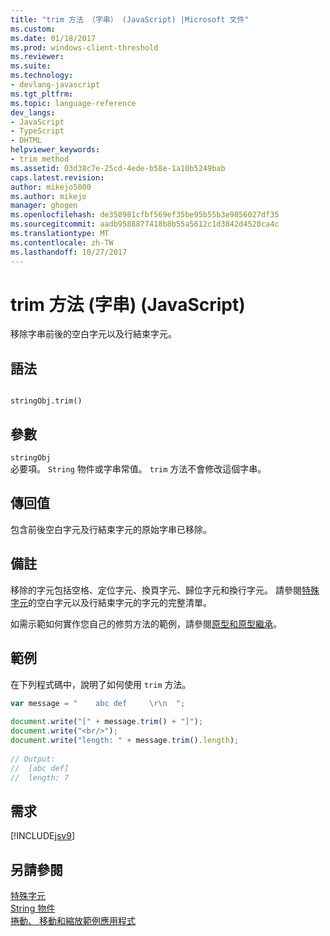 ```yaml
---
title: "trim 方法 （字串） (JavaScript) |Microsoft 文件"
ms.custom: 
ms.date: 01/18/2017
ms.prod: windows-client-threshold
ms.reviewer: 
ms.suite: 
ms.technology:
- devlang-javascript
ms.tgt_pltfrm: 
ms.topic: language-reference
dev_langs:
- JavaScript
- TypeScript
- DHTML
helpviewer_keywords:
- trim method
ms.assetid: 03d38c7e-25cd-4ede-b58e-1a10b5249bab
caps.latest.revision: 
author: mikejo5000
ms.author: mikejo
manager: ghogen
ms.openlocfilehash: de358981cfbf569ef35be95b55b3e9856027df35
ms.sourcegitcommit: aadb9588877418b8b55a5612c1d3842d4520ca4c
ms.translationtype: MT
ms.contentlocale: zh-TW
ms.lasthandoff: 10/27/2017
---
```

# <a name="trim-method-string-javascript"></a>trim 方法 (字串) (JavaScript)
移除字串前後的空白字元以及行結束字元。  
  
## <a name="syntax"></a>語法  
  
```  
  
stringObj.trim()  
```  
  
## <a name="parameters"></a>參數  
 `stringObj`  
 必要項。 `String` 物件或字串常值。 `trim` 方法不會修改這個字串。  
  
## <a name="return-value"></a>傳回值  
 包含前後空白字元及行結束字元的原始字串已移除。  
  
## <a name="remarks"></a>備註  
 移除的字元包括空格、定位字元、換頁字元、歸位字元和換行字元。 請參閱[特殊字元](../../javascript/advanced/special-characters-javascript.md)的空白字元以及行結束字元的字元的完整清單。  
  
 如需示範如何實作您自己的修剪方法的範例，請參閱[原型和原型繼承](../../javascript/advanced/prototypes-and-prototype-inheritance.md)。  
  
## <a name="example"></a>範例  
 在下列程式碼中，說明了如何使用 `trim` 方法。  
  
```JavaScript  
var message = "    abc def     \r\n  ";  
  
document.write("[" + message.trim() + "]");  
document.write("<br/>");  
document.write("length: " + message.trim().length);  
  
// Output:  
//  [abc def]  
//  length: 7  
```  
  
## <a name="requirements"></a>需求  
 [!INCLUDE[jsv9](../../javascript/includes/jsv9-md.md)]  
  
## <a name="see-also"></a>另請參閱  
 [特殊字元](../../javascript/advanced/special-characters-javascript.md)   
 [String 物件](../../javascript/reference/string-object-javascript.md)   
 [捲動、 移動和縮放範例應用程式](http://code.msdn.microsoft.com/ie/Scrolling-panning-and-6834aaf9)